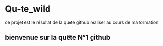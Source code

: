 # Qu-te_wild
ce projet est le résultat de la quête github réaliser au cours de ma formation
## bienvenue sur la quête N°1 github 
